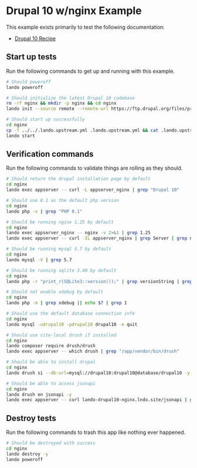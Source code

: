 # Drupal 10 w/nginx Example

This example exists primarily to test the following documentation:

* [Drupal 10 Recipe](https://docs.lando.dev/config/drupal10.html)

## Start up tests

Run the following commands to get up and running with this example.

```bash
# Should poweroff
lando poweroff

# Should initialize the latest Drupal 10 codebase
rm -rf nginx && mkdir -p nginx && cd nginx
lando init --source remote --remote-url https://ftp.drupal.org/files/projects/drupal-10.0.x-dev.tar.gz --remote-options="--strip-components 1" --recipe drupal10 --webroot . --name lando-drupal10-nginx --option via=nginx

# Should start up successfully
cd nginx
cp -f ../../.lando.upstream.yml .lando.upstream.yml && cat .lando.upstream.yml
lando start
```

## Verification commands

Run the following commands to validate things are rolling as they should.

```bash
# Should return the drupal installation page by default
cd nginx
lando exec appserver -- curl -L appserver_nginx | grep "Drupal 10"

# Should use 8.1 as the default php version
cd nginx
lando php -v | grep "PHP 8.1"

# Should be running nginx 1.25 by default
cd nginx
lando exec appserver_nginx -- nginx -v 2>&1 | grep 1.25
lando exec appserver -- curl -IL appserver_nginx | grep Server | grep nginx

# Should be running mysql 5.7 by default
cd nginx
lando mysql -V | grep 5.7

# Should be running sqlite 3.40 by default
cd nginx
lando php -r "print_r(SQLite3::version());" | grep versionString | grep 3.40

# Should not enable xdebug by default
cd nginx
lando php -m | grep xdebug || echo $? | grep 1

# Should use the default database connection info
cd nginx
lando mysql -udrupal10 -pdrupal10 drupal10 -e quit

# Should use site-local drush if installed
cd nginx
lando composer require drush/drush
lando exec appserver -- which drush | grep "/app/vendor/bin/drush"

# Should be able to install drupal
cd nginx
lando drush si --db-url=mysql://drupal10:drupal10@database/drupal10 -y

# Should be able to access jsonapi
cd nginx
lando drush en jsonapi -y
lando exec appserver -- curl lando-drupal10-nginx.lndo.site/jsonapi | grep "action--action"
```

## Destroy tests

Run the following commands to trash this app like nothing ever happened.

```bash
# Should be destroyed with success
cd nginx
lando destroy -y
lando poweroff
```
